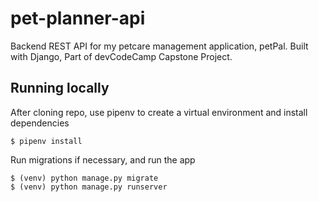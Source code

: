 # pet-planner-api
Backend REST API for my petcare management application, petPal. Built with Django, Part of devCodeCamp Capstone Project.

## Running locally

After cloning repo, use pipenv to create a virtual environment and install dependencies
```
$ pipenv install
```
Run migrations if necessary, and run the app
```
$ (venv) python manage.py migrate
$ (venv) python manage.py runserver
```
